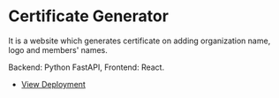 # Certificate Generator
It is a website which generates certificate on adding organization name, logo and members' names. 

Backend: Python FastAPI, Frontend: React. 
<br/>
- <a href='https://cg-rohankaran.herokuapp.com'>View Deployment</a>
